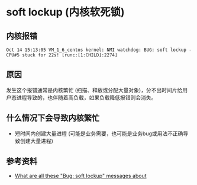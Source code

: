 # soft lockup (内核软死锁)

## 内核报错

``` log
Oct 14 15:13:05 VM_1_6_centos kernel: NMI watchdog: BUG: soft lockup - CPU#5 stuck for 22s! [runc:[1:CHILD]:2274]
```

## 原因

发生这个报错通常是内核繁忙 (扫描、释放或分配大量对象)，分不出时间片给用户态进程导致的，也伴随着高负载，如果负载降低报错则会消失。

## 什么情况下会导致内核繁忙

* 短时间内创建大量进程 (可能是业务需要，也可能是业务bug或用法不正确导致创建大量进程)

## 参考资料

* [What are all these "Bug: soft lockup" messages about](https://www.suse.com/support/kb/doc/?id=7017652)
